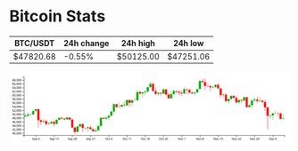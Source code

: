 # Bitcoin Stats

BTC/USDT|24h change|24h high|24h low|
|---|---|---|---|
|$47820.68|-0.55%|$50125.00|$47251.06|

<img src="./chart.svg">
